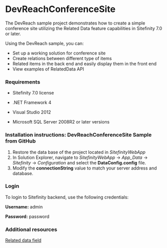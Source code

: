 DevReachConferenceSite
======================

The DevReach sample project demonstrates how to create a simple conference site utilizing the Related Data feature capabilities in Sitefinity 7.0 or later.

Using the DevReach sample, you can:

* Set up a working solution for conference site
* Create relations between different type of items
* Related items in the back end and easily display them in the front end
* View examples of RelatedData API


### Requirements

* Sitefinity 7.0 license

* .NET Framework 4

* Visual Studio 2012

* Microsoft SQL Server 2008R2 or later versions

### Installation instructions: DevReachConferenceSite Sample from GitHub

1. Restore the data base of the project located in _SitefinityWebApp_
2. In Solution Explorer, navigate to _SitefinityWebApp_ -> *App_Data* -> _Sitefinity_ -> _Configuration_ and select the **DataConfig.config** file. 
3. Modify the **connectionString** value to match your server address and database.

### Login

To login to Sitefinity backend, use the following credentials: 

**Username:** admin

**Password:** password

### Additional resources

[Related data field](http://www.sitefinity.com/documentation/documentationarticles/related-data-field)